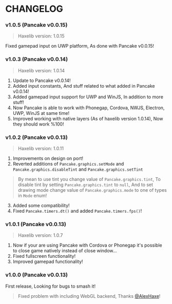 # CHANGELOG

### v1.0.5 (Pancake v0.0.15)

> Haxelib version: 1.0.15

Fixed gamepad input on UWP platform, As done with Pancake v0.0.15!

### v1.0.3 (Pancake v0.0.14)

> Haxelib version: 1.0.14

1. Update to Pancake v0.0.14!
2. Added input constants, And stuff related to what added in Pancake v0.0.14!
3. Added gamepad input support for UWP and WinJS, In addition to more stuff!
4. Now Pancake is able to work with Phonegap, Cordova, NWJS, Electron, UWP, WinJS at same time!
5. Improved working with native layers (As of haxelib version 1.0.14), Now they should work %100!

### v1.0.2 (Pancake v0.0.13)

> Haxelib version: 1.0.11

1. Improvements on design on port!
2. Reverted additions of `Pancake.graphics.setMode` and `Pancake.graphics.disableTint` and `Pancake.graphics.setTint`

> By mean to use tint you change value of `Pancake.graphics.tint`, To disable tint by setting `Pancake.graphics.tint` to `null`, And to set drawing mode change value of `Pancake.graphics.mode` to one of types in `Mode` enum!

3. Added some compatibility!
4. Fixed `Pancake.timers.dt()` and added `Pancake.timers.fps()`!

### v1.0.1 (Pancake v0.0.13)

> Haxelib version: 1.0.7

1. Now if your are using Pancake with Cordova or Phonegap it's possible to close game natively instead of close window...
2. Fixed fullscreen functionality!
3. Improved gamepad functionality!

### v1.0.0 (Pancake v0.0.13)

First release, Looking for bugs to smash it!

> Fixed problem with including WebGL backend, Thanks [@AlexHaxe](https://github.com/AlexHaxe)!
